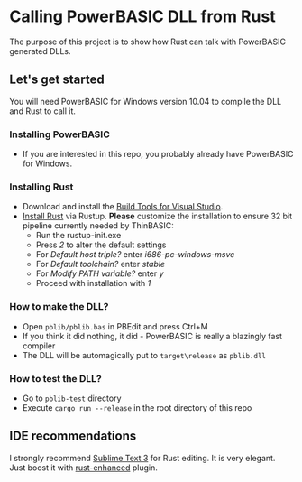# Calling PowerBASIC DLL from Rust
The purpose of this project is to show how Rust can talk with PowerBASIC generated DLLs.

## Let's get started
You will need PowerBASIC for Windows version 10.04 to compile the DLL and Rust to call it.

### Installing PowerBASIC
* If you are interested in this repo, you probably already have PowerBASIC for Windows.

### Installing Rust
* Download and install the [Build Tools for Visual Studio](https://www.visualstudio.com/cs/downloads/?q=Build+Tools+for+Visual+Studio).
* [Install Rust](https://www.rust-lang.org/en-US/install.html) via Rustup. **Please** customize the installation to ensure 32 bit pipeline currently needed by ThinBASIC:
  * Run the rustup-init.exe
  * Press *2* to alter the default settings
  * For *Default host triple?* enter *i686-pc-windows-msvc*
  * For *Default toolchain?* enter *stable*
  * For *Modify PATH variable?* enter *y*
  * Proceed with installation with *1*

### How to make the DLL?
* Open `pblib/pblib.bas` in PBEdit and press Ctrl+M
* If you think it did nothing, it did - PowerBASIC is really a blazingly fast compiler
* The DLL will be automagically put to `target\release` as `pblib.dll`

### How to test the DLL?
* Go to `pblib-test` directory
* Execute `cargo run --release` in the root directory of this repo         

## IDE recommendations
I strongly recommend [Sublime Text 3](https://www.sublimetext.com/3) for Rust editing. It is very elegant. Just boost it with [rust-enhanced](https://github.com/rust-lang/rust-enhanced) plugin.

